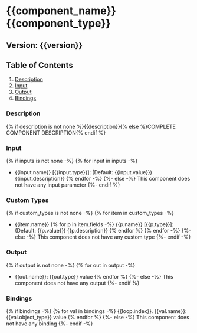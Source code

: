 # {{component_name}} {{component_type}}

## Version: {{version}}

## Table of Contents  
1. [Description](#description)
2. [Input](#Input)
3. [Output](#Output)
4. [Bindings](#Bindings)

### Description

{% if description is not none %}{{description}}{% else %}COMPLETE COMPONENT DESCRIPTION{% endif %}

### Input

{% if inputs is not none -%}
{% for input in inputs -%}
  - {{input.name}} [{{input.type}}]: (Default: {{input.value}}) {{input.description}}
{% endfor -%}
{%- else -%}
This component does not have any input parameter
{%- endif %}

### Custom Types

{% if custom_types is not none -%}
{% for item in custom_types -%}
  - {{item.name}}
     {% for p in item.fields -%}
       {{p.name}} [{{p.type}}]: (Default: {{p.value}}) {{p.description}}
     {% endfor %}
{% endfor -%}
{%- else -%}
This component does not have any custom type
{%- endif -%}

### Output

{% if output is not none -%}
{% for out in output -%}
  - {{out.name}}: {{out.type}} value 
{% endfor %}
{%- else -%}
This component does not have any output
{%- endif %}

### Bindings

{% if bindings -%}
{% for val in bindings -%}
  {{loop.index}}. {{val.name}}: {{val.object_type}} value 
{% endfor %}
{%- else -%}
This component does not have any binding
{%- endif -%}
